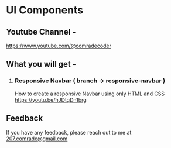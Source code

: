 # UI Components

## Youtube Channel -
https://www.youtube.com/@comradecoder


## What you will get - 
1) ### Responsive Navbar ( branch -> responsive-navbar ) 
   How to create a responsive Navbar using only HTML and CSS
https://youtu.be/hJDtqDn1brg


## Feedback

If you have any feedback, please reach out to me at 207.comrade@gmail.com
